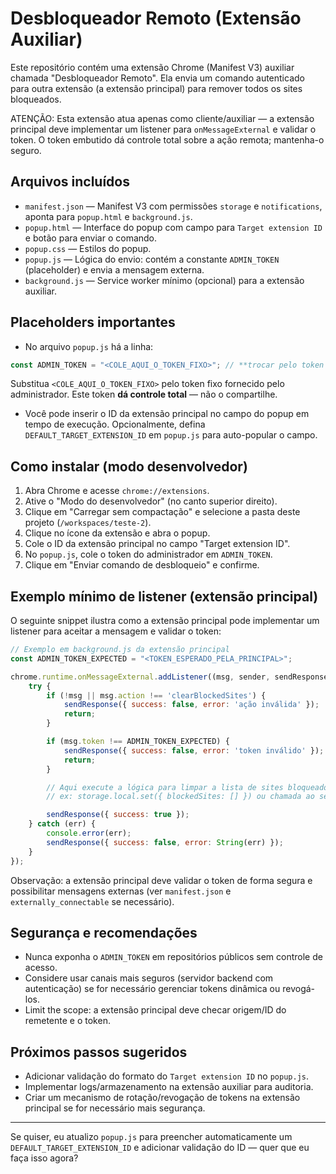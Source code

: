 # Desbloqueador Remoto (Extensão Auxiliar)

Este repositório contém uma extensão Chrome (Manifest V3) auxiliar chamada "Desbloqueador Remoto".
Ela envia um comando autenticado para outra extensão (a extensão principal) para remover todos os sites bloqueados.

ATENÇÃO: Esta extensão atua apenas como cliente/auxiliar — a extensão principal deve implementar um listener
para `onMessageExternal` e validar o token. O token embutido dá controle total sobre a ação remota; mantenha-o seguro.

## Arquivos incluídos

- `manifest.json` — Manifest V3 com permissões `storage` e `notifications`, aponta para `popup.html` e `background.js`.
- `popup.html` — Interface do popup com campo para `Target extension ID` e botão para enviar o comando.
- `popup.css` — Estilos do popup.
- `popup.js` — Lógica do envio: contém a constante `ADMIN_TOKEN` (placeholder) e envia a mensagem externa.
- `background.js` — Service worker mínimo (opcional) para a extensão auxiliar.

## Placeholders importantes

- No arquivo `popup.js` há a linha:

```js
const ADMIN_TOKEN = "<COLE_AQUI_O_TOKEN_FIXO>"; // **trocar pelo token real**
```

Substitua `<COLE_AQUI_O_TOKEN_FIXO>` pelo token fixo fornecido pelo administrador. Este token **dá controle total** — não o compartilhe.

- Você pode inserir o ID da extensão principal no campo do popup em tempo de execução. Opcionalmente, defina `DEFAULT_TARGET_EXTENSION_ID`
	em `popup.js` para auto-popular o campo.

## Como instalar (modo desenvolvedor)

1. Abra Chrome e acesse `chrome://extensions`.
2. Ative o "Modo do desenvolvedor" (no canto superior direito).
3. Clique em "Carregar sem compactação" e selecione a pasta deste projeto (`/workspaces/teste-2`).
4. Clique no ícone da extensão e abra o popup.
5. Cole o ID da extensão principal no campo "Target extension ID".
6. No `popup.js`, cole o token do administrador em `ADMIN_TOKEN`.
7. Clique em "Enviar comando de desbloqueio" e confirme.

## Exemplo mínimo de listener (extensão principal)

O seguinte snippet ilustra como a extensão principal pode implementar um listener para aceitar a mensagem e validar o token:

```js
// Exemplo em background.js da extensão principal
const ADMIN_TOKEN_EXPECTED = "<TOKEN_ESPERADO_PELA_PRINCIPAL>";

chrome.runtime.onMessageExternal.addListener((msg, sender, sendResponse) => {
	try {
		if (!msg || msg.action !== 'clearBlockedSites') {
			sendResponse({ success: false, error: 'ação inválida' });
			return;
		}

		if (msg.token !== ADMIN_TOKEN_EXPECTED) {
			sendResponse({ success: false, error: 'token inválido' });
			return;
		}

		// Aqui execute a lógica para limpar a lista de sites bloqueados
		// ex: storage.local.set({ blockedSites: [] }) ou chamada ao seu código interno

		sendResponse({ success: true });
	} catch (err) {
		console.error(err);
		sendResponse({ success: false, error: String(err) });
	}
});
```

Observação: a extensão principal deve validar o token de forma segura e possibilitar mensagens externas (ver `manifest.json` e `externally_connectable` se necessário).

## Segurança e recomendações

- Nunca exponha o `ADMIN_TOKEN` em repositórios públicos sem controle de acesso.
- Considere usar canais mais seguros (servidor backend com autenticação) se for necessário gerenciar tokens dinâmica ou revogá-los.
- Limit the scope: a extensão principal deve checar origem/ID do remetente e o token.

## Próximos passos sugeridos

- Adicionar validação do formato do `Target extension ID` no `popup.js`.
- Implementar logs/armazenamento na extensão auxiliar para auditoria.
- Criar um mecanismo de rotação/revogação de tokens na extensão principal se for necessário mais segurança.

---

Se quiser, eu atualizo `popup.js` para preencher automaticamente um `DEFAULT_TARGET_EXTENSION_ID` e adicionar validação do ID — quer que eu faça isso agora?
